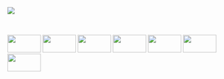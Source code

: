 ![](https://komarev.com/ghpvc/?username=beaverhollow&label=punks&style=flat-square&color=040604&base=19264)


<a href="https://rentry.co/daron" title="rentry"><img src="https://files.catbox.moe/tia4yz.png" width="77" height="16"></a>
⠀⠀⠀<a href="https://axlrose.atabook.org/" title="atabook"><img src="https://files.catbox.moe/wuu1a3.png" width="77" height="16"></a>⠀⠀⠀<a href="https://dmsob.straw.page/" title="strawpage"><img src="https://files.catbox.moe/8b6mr8.png" width="86" height="16"></a>

<a href="stamp" title="stamp"><img src="https://file.garden/Z1rbruKl12fQ7u-4/7wtjs1.png" width="75" height="40"></a> <a href="stamp" title="stamp"><img src="https://file.garden/Z1rbruKl12fQ7u-4/tumblr_ba14aa74d0af9e5dc3992a81cf5df77c_1f112c02_100.png" width="75" height="40"></a> <a href="stamp" title="stamp"><img src="https://file.garden/Z1rbruKl12fQ7u-4/3y608i.gif" width="75" height="40"></a> <a href="stamp" title="stamp"><img src="https://file.garden/Z1rbruKl12fQ7u-4/ooooh.png" width="75" height="40"></a> <a href="stamp" title="stamp"><img src="https://file.garden/Z1rbruKl12fQ7u-4/0917vw.gif" width="75" height="40"></a> <a href="stamp" title="stamp"><img src="https://file.garden/Z1rbruKl12fQ7u-4/d1blsrt-30e0874a-d345-40ca-bcdf-17605c7ba626.png" width="75" height="40"></a> <a href="stamp" title="stamp"><img src="https://file.garden/Z1rbruKl12fQ7u-4/5clj8p.png" width="75" height="40"></a> 

